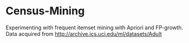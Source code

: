 # Census-Mining
Experimenting with frequent itemset mining with Apriori and FP-growth. 
Data acquired from http://archive.ics.uci.edu/ml/datasets/Adult

